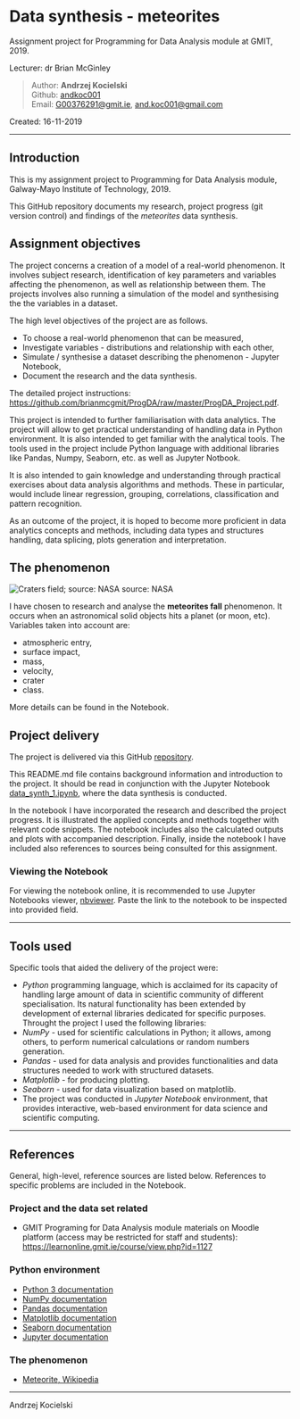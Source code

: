 # Data synthesis - meteorites 
Assignment project for Programming for Data Analysis module at GMIT, 2019.

Lecturer: dr Brian McGinley

>Author: **Andrzej Kocielski**  
>Github: [andkoc001](https://github.com/andkoc001/)  
>Email: G00376291@gmit.ie, and.koc001@gmail.com

Created: 16-11-2019

___
## Introduction

This is my assignment project to Programming for Data Analysis module, Galway-Mayo Institute of Technology, 2019.

This GitHub repository documents my research, project progress (git version control) and findings of the _meteorites_ data synthesis.

## Assignment objectives

The project concerns a creation of a model of a real-world phenomenon. It involves subject research, identification of key parameters and variables affecting the phenomenon, as well as relationship between them. The projects involves also running a simulation of the model and synthesising the the variables in a dataset.

The high level objectives of the project are as follows.

- To choose a real-world phenomenon that can be measured,
- Investigate variables - distributions and relationship with each other,
- Simulate / synthesise a dataset describing the phenomenon - Jupyter Notebook,
- Document the research and the data synthesis.

The detailed project instructions: <https://github.com/brianmcgmit/ProgDA/raw/master/ProgDA_Project.pdf>.

This project is intended to further familiarisation with data analytics. The project will allow to get practical understanding of handling data in Python environment. It is also intended to get familiar with the analytical tools. The tools used in the project include Python language with additional libraries like Pandas, Numpy, Seaborn, etc. as well as Jupyter Notbook.

It is also intended to gain knowledge and understanding through practical exercises about data analysis algorithms and methods. These in particular, would include linear regression, grouping, correlations, classification and pattern recognition.

As an outcome of the project, it is hoped to become more proficient in data analytics concepts and methods, including data types and structures handling, data splicing, plots generation and interpretation.

## The phenomenon

![Craters field; source: NASA](https://www.sciencenews.org/wp-content/uploads/2018/03/031418_MT_crater-hunting_main.jpg) source: NASA

I have chosen to research and analyse the __**meteorites fall**__ phenomenon. It occurs when an astronomical solid objects hits a planet (or moon, etc). Variables taken into account are:

- atmospheric entry,
- surface impact,
- mass,
- velocity,
- crater
- class.

More details can be found in the Notebook.

## Project delivery

The project is delivered via this GitHub [repository](https://github.com/andkoc001/data_synthesis.git).

This README.md file contains background information and introduction to the project. It should be read in conjunction with the Jupyter Notebook [data_synth_1.ipynb](https://github.com/andkoc001/data_synthesis/blob/master/data_synth_1.ipynb), where the data synthesis is conducted.

In the notebook I have incorporated the research and described the project progress. It is illustrated the applied concepts and methods together with relevant code snippets. The notebook includes also the calculated outputs and plots with accompanied description. Finally, inside the notebook I have included also references to sources being consulted for this assignment.

### Viewing the Notebook

For viewing the notebook online, it is recommended to use Jupyter Notebooks viewer, [nbviewer](https://nbviewer.jupyter.org/). Paste the link to the notebook to be inspected into provided field.

___
## Tools used

Specific tools that aided the delivery of the project were:

- _Python_ programming language, which is acclaimed for its capacity of handling large amount of data in scientific community of different specialisation. Its natural functionality has been extended by development of external libraries dedicated for specific purposes. Throught the project I used the following libraries:
- _NumPy_ - used for scientific calculations in Python; it allows, among others, to perform numerical calculations or random numbers generation.
- _Pandas_ - used for data analysis and provides functionalities and data structures needed to work with structured datasets.
- _Matplotlib_ - for producing plotting.
- _Seaborn_ - used for data visualization based on matplotlib.
- The project was conducted in _Jupyter Notebook_ environment, that provides interactive, web-based environment for data science and scientific computing.

___
## References

General, high-level, reference sources are listed below. References to specific problems are included in the Notebook.

### Project and the data set related

- GMIT Programing for Data Analysis module materials on Moodle platform (access may be restricted for staff and students): <https://learnonline.gmit.ie/course/view.php?id=1127>

### Python environment

- [Python 3 documentation](https://docs.python.org/3/)
- [NumPy documentation](https://numpy.org/doc/)
- [Pandas documentation](https://pandas.pydata.org/pandas-docs/stable/)
- [Matplotlib documentation](https://matplotlib.org/contents.html)
- [Seaborn documentation](https://seaborn.pydata.org/)
- [Jupyter documentation](https://jupyter.org/documentation)

### The phenomenon

- [Meteorite, Wikipedia](https://en.wikipedia.org/wiki/Meteorite)
___
Andrzej Kocielski